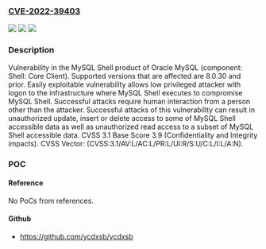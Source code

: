 ### [CVE-2022-39403](https://cve.mitre.org/cgi-bin/cvename.cgi?name=CVE-2022-39403)
![](https://img.shields.io/static/v1?label=Product&message=MySQL%20Server&color=blue)
![](https://img.shields.io/static/v1?label=Version&message=n%2Fa&color=blue)
![](https://img.shields.io/static/v1?label=Vulnerability&message=Easily%20exploitable%20vulnerability%20allows%20low%20privileged%20attacker%20with%20logon%20to%20the%20infrastructure%20where%20MySQL%20Shell%20executes%20to%20compromise%20MySQL%20Shell.%20%20Successful%20attacks%20require%20human%20interaction%20from%20a%20person%20other%20than%20the%20attacker.%20Successful%20attacks%20of%20this%20vulnerability%20can%20result%20in%20%20unauthorized%20update%2C%20insert%20or%20delete%20access%20to%20some%20of%20MySQL%20Shell%20accessible%20data%20as%20well%20as%20%20unauthorized%20read%20access%20to%20a%20subset%20of%20MySQL%20Shell%20accessible%20data.&color=brighgreen)

### Description

Vulnerability in the MySQL Shell product of Oracle MySQL (component: Shell: Core Client). Supported versions that are affected are 8.0.30 and prior. Easily exploitable vulnerability allows low privileged attacker with logon to the infrastructure where MySQL Shell executes to compromise MySQL Shell. Successful attacks require human interaction from a person other than the attacker. Successful attacks of this vulnerability can result in unauthorized update, insert or delete access to some of MySQL Shell accessible data as well as unauthorized read access to a subset of MySQL Shell accessible data. CVSS 3.1 Base Score 3.9 (Confidentiality and Integrity impacts). CVSS Vector: (CVSS:3.1/AV:L/AC:L/PR:L/UI:R/S:U/C:L/I:L/A:N).

### POC

#### Reference
No PoCs from references.

#### Github
- https://github.com/ycdxsb/ycdxsb

